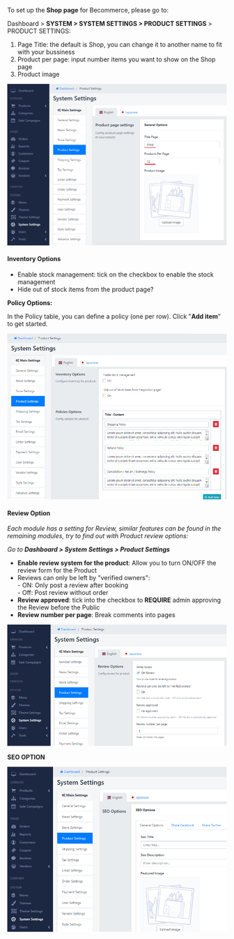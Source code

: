 To set up the **Shop page** for Becommerce, please go to:

Dashboard &gt; **SYSTEM &gt; SYSTEM SETTINGS &gt; PRODUCT SETTINGS** &gt; PRODUCT SETTINGS:

1. Page Title: the default is Shop, you can change it to another name to fit with your bussiness
2. Product per page: input number items you want to show on the Shop page
3. Product image
 
![](/assets/images/product-settings/da5bca487fadd3bb532cab31e0ec3730.png)

#### Inventory Options

- Enable stock management: tick on the checkbox to enable the stock management
- Hide out of stock items from the product page?
 
**Policy Options:**

In the Policy table, you can define a policy (one per row). Click "**Add item**" to get started.

![](/assets/images/product-settings/2e8d02b335372886facfac53f3848be6.png)

#### **Review Option**

*Each module has a setting for Review, similar features can be found in the remaining modules, try to find out with Product review options:*

*Go to **Dashboard &gt; System Settings &gt; Product Settings***

- **Enable review system for the product**: Allow you to turn ON/OFF the review form for the Product
- Reviews can only be left by "verified owners":  
    \- ON: Only post a review after booking  
    \- Off: Post review without order
- **Review approved**: tick into the checkbox to **REQUIRE** admin approving the Review before the Public
- **Review number per page**: Break comments into pages
 
![](/assets/images/product-settings/de42b3f0e1c49dadd4391ed2341652c2.png)

**SEO OPTION**

![](/assets/images/product-settings/9c84434cb918102a253d53f60def58ed.png)